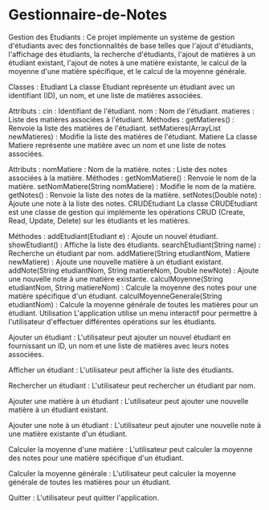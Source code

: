 # Gestionnaire-de-Notes

Gestion des Etudiants :
Ce projet implémente un système de gestion d'étudiants avec des fonctionnalités de base telles que l'ajout d'étudiants, l'affichage des étudiants, la recherche d'étudiants, l'ajout de matières à un étudiant existant, l'ajout de notes à une matière existante, le calcul de la moyenne d'une matière spécifique, et le calcul de la moyenne générale.

Classes : 
Etudiant
La classe Etudiant représente un étudiant avec un identifiant (ID), un nom, et une liste de matières associées.

Attributs :
cin : Identifiant de l'étudiant.
nom : Nom de l'étudiant.
matieres : Liste des matières associées à l'étudiant.
Méthodes :
getMatieres() : Renvoie la liste des matières de l'étudiant.
setMatieres(ArrayList<Matiere> newMatieres) : Modifie la liste des matières de l'étudiant.
Matiere
La classe Matiere représente une matière avec un nom et une liste de notes associées.

Attributs :
nomMatiere : Nom de la matière.
notes : Liste des notes associées à la matière.
Méthodes :
getNomMatiere() : Renvoie le nom de la matière.
setNomMatiere(String nomMatiere) : Modifie le nom de la matière.
getNotes() : Renvoie la liste des notes de la matière.
setNotes(Double note) : Ajoute une note à la liste des notes.
CRUDEtudiant
La classe CRUDEtudiant est une classe de gestion qui implémente les opérations CRUD (Create, Read, Update, Delete) sur les étudiants et les matières.

Méthodes :
addEtudiant(Etudiant e) : Ajoute un nouvel étudiant.
showEtudiant() : Affiche la liste des étudiants.
searchEtudiant(String name) : Recherche un étudiant par nom.
addMatiere(String etudiantNom, Matiere newMatiere) : Ajoute une nouvelle matière à un étudiant existant.
addNote(String etudiantNom, String matiereNom, Double newNote) : Ajoute une nouvelle note à une matière existante.
calculMoyenne(String etudiantNom, String matiereNom) : Calcule la moyenne des notes pour une matière spécifique d'un étudiant.
calculMoyenneGenerale(String etudiantNom) : Calcule la moyenne générale de toutes les matières pour un étudiant.
Utilisation
L'application utilise un menu interactif pour permettre à l'utilisateur d'effectuer différentes opérations sur les étudiants.

Ajouter un étudiant : L'utilisateur peut ajouter un nouvel étudiant en fournissant un ID, un nom et une liste de matières avec leurs notes associées.

Afficher un étudiant : L'utilisateur peut afficher la liste des étudiants.

Rechercher un étudiant : L'utilisateur peut rechercher un étudiant par nom.

Ajouter une matière à un étudiant : L'utilisateur peut ajouter une nouvelle matière à un étudiant existant.

Ajouter une note à un étudiant : L'utilisateur peut ajouter une nouvelle note à une matière existante d'un étudiant.

Calculer la moyenne d'une matière : L'utilisateur peut calculer la moyenne des notes pour une matière spécifique d'un étudiant.

Calculer la moyenne générale : L'utilisateur peut calculer la moyenne générale de toutes les matières pour un étudiant.

Quitter : L'utilisateur peut quitter l'application.
